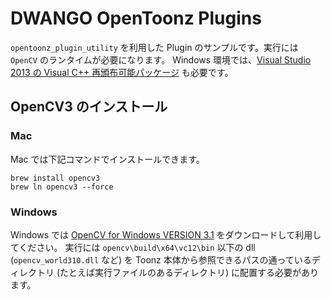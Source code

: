DWANGO OpenToonz Plugins
=================

`opentoonz_plugin_utility` を利用した Plugin のサンプルです。実行には `OpenCV` のランタイムが必要になります。
Windows 環境では、[Visual Studio 2013 の Visual C++ 再頒布可能パッケージ](https://www.microsoft.com/ja-jp/download/details.aspx?id=40784) も必要です。

## OpenCV3 のインストール

### Mac

Mac では下記コマンドでインストールできます。

```
brew install opencv3
brew ln opencv3 --force
```

### Windows

Windows では [OpenCV for Windows VERSION 3.1](http://opencv.org/) をダウンロードして利用してください。
実行には `opencv\build\x64\vc12\bin` 以下の dll (`opencv_world310.dll` など) を Toonz 本体から参照できるパスの通っているディレクトリ (たとえば実行ファイルのあるディレクトリ) に配置する必要があります。
